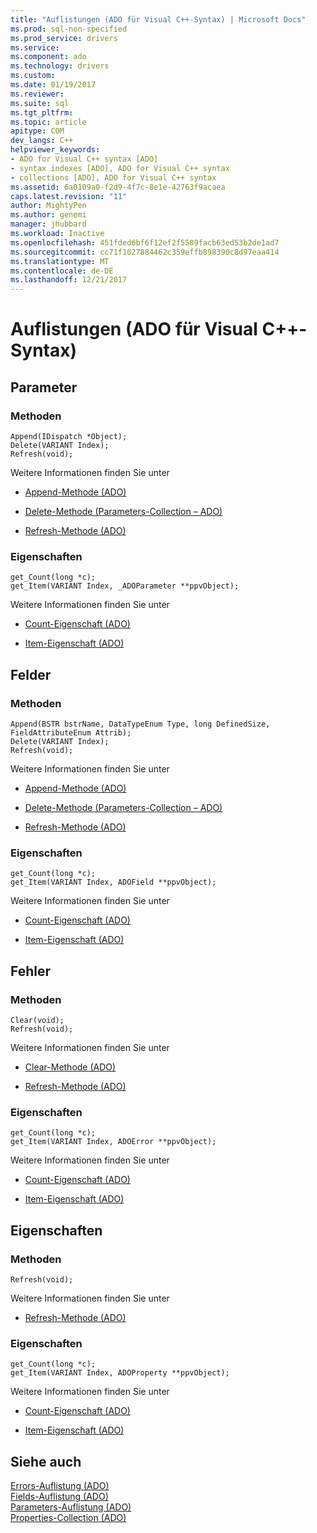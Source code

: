```yaml
---
title: "Auflistungen (ADO für Visual C++-Syntax) | Microsoft Docs"
ms.prod: sql-non-specified
ms.prod_service: drivers
ms.service: 
ms.component: ado
ms.technology: drivers
ms.custom: 
ms.date: 01/19/2017
ms.reviewer: 
ms.suite: sql
ms.tgt_pltfrm: 
ms.topic: article
apitype: COM
dev_langs: C++
helpviewer_keywords:
- ADO for Visual C++ syntax [ADO]
- syntax indexes [ADO], ADO for Visual C++ syntax
- collections [ADO], ADO for Visual C++ syntax
ms.assetid: 6a0109a0-f2d9-4f7c-8e1e-42763f9acaea
caps.latest.revision: "11"
author: MightyPen
ms.author: genemi
manager: jhubbard
ms.workload: Inactive
ms.openlocfilehash: 451fded6bf6f12ef2f5589facb63ed53b2de1ad7
ms.sourcegitcommit: cc71f1027884462c359effb898390c8d97eaa414
ms.translationtype: MT
ms.contentlocale: de-DE
ms.lasthandoff: 12/21/2017
---
```

# <a name="collections-ado-for-visual-c-syntax"></a>Auflistungen (ADO für Visual C++-Syntax)
## <a name="parameters"></a>Parameter  
  
### <a name="methods"></a>Methoden  
  
```  
Append(IDispatch *Object);  
Delete(VARIANT Index);  
Refresh(void);  
```  
  
 Weitere Informationen finden Sie unter  
  
-   [Append-Methode (ADO)](../../../ado/reference/ado-api/append-method-ado.md)  
  
-   [Delete-Methode (Parameters-Collection – ADO)](../../../ado/reference/ado-api/delete-method-ado-parameters-collection.md)  
  
-   [Refresh-Methode (ADO)](../../../ado/reference/ado-api/refresh-method-ado.md)  
  
### <a name="properties"></a>Eigenschaften  
  
```  
get_Count(long *c);  
get_Item(VARIANT Index, _ADOParameter **ppvObject);  
```  
  
 Weitere Informationen finden Sie unter  
  
-   [Count-Eigenschaft (ADO)](../../../ado/reference/ado-api/count-property-ado.md)  
  
-   [Item-Eigenschaft (ADO)](../../../ado/reference/ado-api/item-property-ado.md)  
  
## <a name="fields"></a>Felder  
  
### <a name="methods"></a>Methoden  
  
```  
Append(BSTR bstrName, DataTypeEnum Type, long DefinedSize, FieldAttributeEnum Attrib);  
Delete(VARIANT Index);  
Refresh(void);  
```  
  
 Weitere Informationen finden Sie unter  
  
-   [Append-Methode (ADO)](../../../ado/reference/ado-api/append-method-ado.md)  
  
-   [Delete-Methode (Parameters-Collection – ADO)](../../../ado/reference/ado-api/delete-method-ado-parameters-collection.md)  
  
-   [Refresh-Methode (ADO)](../../../ado/reference/ado-api/refresh-method-ado.md)  
  
### <a name="properties"></a>Eigenschaften  
  
```  
get_Count(long *c);  
get_Item(VARIANT Index, ADOField **ppvObject);  
```  
  
 Weitere Informationen finden Sie unter  
  
-   [Count-Eigenschaft (ADO)](../../../ado/reference/ado-api/count-property-ado.md)  
  
-   [Item-Eigenschaft (ADO)](../../../ado/reference/ado-api/item-property-ado.md)  
  
## <a name="errors"></a>Fehler  
  
### <a name="methods"></a>Methoden  
  
```  
Clear(void);  
Refresh(void);  
```  
  
 Weitere Informationen finden Sie unter  
  
-   [Clear-Methode (ADO)](../../../ado/reference/ado-api/clear-method-ado.md)  
  
-   [Refresh-Methode (ADO)](../../../ado/reference/ado-api/refresh-method-ado.md)  
  
### <a name="properties"></a>Eigenschaften  
  
```  
get_Count(long *c);  
get_Item(VARIANT Index, ADOError **ppvObject);  
```  
  
 Weitere Informationen finden Sie unter  
  
-   [Count-Eigenschaft (ADO)](../../../ado/reference/ado-api/count-property-ado.md)  
  
-   [Item-Eigenschaft (ADO)](../../../ado/reference/ado-api/item-property-ado.md)  
  
## <a name="properties"></a>Eigenschaften  
  
### <a name="methods"></a>Methoden  
  
```  
Refresh(void);  
```  
  
 Weitere Informationen finden Sie unter  
  
-   [Refresh-Methode (ADO)](../../../ado/reference/ado-api/refresh-method-ado.md)  
  
### <a name="properties"></a>Eigenschaften  
  
```  
get_Count(long *c);  
get_Item(VARIANT Index, ADOProperty **ppvObject);  
```  
  
 Weitere Informationen finden Sie unter  
  
-   [Count-Eigenschaft (ADO)](../../../ado/reference/ado-api/count-property-ado.md)  
  
-   [Item-Eigenschaft (ADO)](../../../ado/reference/ado-api/item-property-ado.md)  
  
## <a name="see-also"></a>Siehe auch  
 [Errors-Auflistung (ADO)](../../../ado/reference/ado-api/errors-collection-ado.md)   
 [Fields-Auflistung (ADO)](../../../ado/reference/ado-api/fields-collection-ado.md)   
 [Parameters-Auflistung (ADO)](../../../ado/reference/ado-api/parameters-collection-ado.md)   
 [Properties-Collection (ADO)](../../../ado/reference/ado-api/properties-collection-ado.md)
